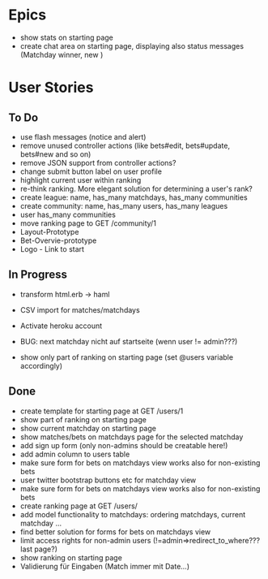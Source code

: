 # Epics
* show stats on starting page
* create chat area on starting page, displaying also status messages (Matchday winner, new )


# User Stories
## To Do
* use flash messages (notice and alert)
* remove unused controller actions (like bets#edit, bets#update, bets#new and so on)
* remove JSON support from controller actions?
* change submit button label on user profile
* highlight current user within ranking
* re-think ranking. More elegant solution for determining a user's rank?
* create league: name, has_many matchdays, has_many communities
* create community: name, has_many users, has_many leagues
* user has_many communities
* move ranking page to GET /community/1
* Layout-Prototype
* Bet-Overvie-prototype
* Logo - Link to start

## In Progress
* transform html.erb -> haml
* CSV import for matches/matchdays

* Activate heroku account
* BUG: next matchday nicht auf startseite (wenn user != admin???)
* show only part of ranking on starting page (set @users variable accordingly)

## Done
* create template for starting page at GET /users/1
* show part of ranking on starting page
* show current matchday on starting page
* show matches/bets on matchdays page for the selected matchday
* add sign up form (only non-admins should be creatable here!)
* add admin column to users table
* make sure form for bets on matchdays view works also for non-existing bets
* user twitter bootstrap buttons etc for matchday view
* make sure form for bets on matchdays view works also for non-existing bets
* create ranking page at GET /users/
* add model functionality to matchdays: ordering matchdays, current matchday ...
* find better solution for forms for bets on matchdays view
* limit access rights for non-admin users (!=admin=>redirect_to_where??? last page?)
* show ranking on starting page
* Validierung für Eingaben (Match immer mit Date...)
